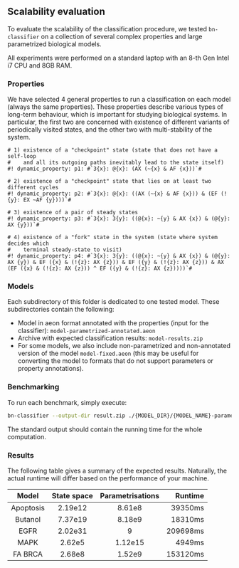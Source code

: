 ## Scalability evaluation

To evaluate the scalability of the classification procedure, we tested
`bn-classifier` on a collection of several complex properties and large parametrized biological models.

All experiments were performed on a standard laptop with an 8-th Gen Intel i7 CPU and 8GB RAM.

### Properties

We have selected 4 general properties to run a classification on each model (always the same properties). 
These properties describe various types of long-term behaviour, which is important for studying biological systems.
In particular, the first two are concerned with existence of different variants of periodically visited states, 
and the other two with multi-stability of the system.
```
# 1) existence of a "checkpoint" state (state that does not have a self-loop
#    and all its outgoing paths inevitably lead to the state itself)
#! dynamic_property: p1: #`3{x}: @{x}: (AX (~{x} & AF {x}))`#

# 2) existence of a "checkpoint" state that lies on at least two different cycles
#! dynamic_property: p2: #`3{x}: @{x}: ((AX (~{x} & AF {x})) & (EF (!{y}: EX ~AF {y})))`#

# 3) existence of a pair of steady states
#! dynamic_property: p3: #`3{x}: 3{y}: ((@{x}: ~{y} & AX {x}) & (@{y}: AX {y}))`#

# 4) existence of a "fork" state in the system (state where system decides which
#    terminal steady-state to visit)
#! dynamic_property: p4: #`3{x}: 3{y}: ((@{x}: ~{y} & AX {x}) & (@{y}: AX {y}) & EF ({x} & (!{z}: AX {z})) & EF ({y} & (!{z}: AX {z})) & AX (EF ({x} & (!{z}: AX {z})) ^ EF ({y} & (!{z}: AX {z}))))`#
```

### Models

Each subdirectory of this folder is dedicated to one tested model.
These subdirectories contain the following:
- Model in aeon format annotated with the properties (input for the classifier): `model-parametrized-annotated.aeon`
- Archive with expected classification results: `model-results.zip` 
- For some models, we also include non-parametrized and non-annotated version of the model `model-fixed.aeon`
(this may be useful for converting the model to formats that do not support parameters or property annotations).

### Benchmarking

To run each benchmark, simply execute:

```bash
bn-classifier --output-dir result.zip ./{MODEL_DIR}/{MODEL_NAME}-parametrized-annotated.aeon
```

The standard output should contain the running time for the whole computation.

### Results

The following table gives a summary of the expected results. Naturally, the actual runtime
will differ based on the performance of your machine.

|   Model   | State space | Parametrisations |         Runtime |
|:---------:|:-----------:|:----------------:|----------------:|
| Apoptosis |   2.19e12   |      8.61e8      |         39350ms |
|  Butanol  |   7.37e19   |      8.18e9      |         18310ms |
|   EGFR    |   2.02e31   |        9         |        209698ms |
|   MAPK    |   2.62e5    |     1.12e15      |          4949ms |
|  FA BRCA  |   2.68e8    |      1.52e9      |        153120ms |
